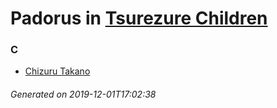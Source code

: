 # Padorus in [Tsurezure Children](https://myanimelist.net/manga/58027/Tsurezure_Children)

### C
* [Chizuru Takano](https://github.com/shadow578/Project-Padoru/blob/master/table-of-contents/characters/ChizuruTakano.md)

###### Generated on 2019-12-01T17:02:38
